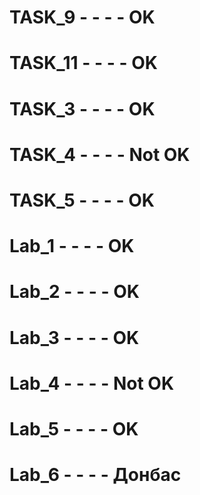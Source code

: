 # TASK_9 - - - - OK
# TASK_11 - - - - OK
# TASK_3 - - - - OK
# TASK_4 - - - - Not OK
# TASK_5 - - - - OK
#
#
# Lab_1 - - - - OK
# Lab_2 - - - - OK
# Lab_3 - - - - OK
# Lab_4 - - - - Not OK
# Lab_5 - - - - OK
# Lab_6 - - - - Донбас
